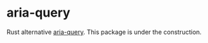 # aria-query

Rust alternative [aria-query](https://github.com/A11yance/aria-query). This package is under the construction.